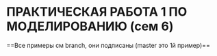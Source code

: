 # ПРАКТИЧЕСКАЯ РАБОТА 1 ПО МОДЕЛИРОВАНИЮ (сем 6)
==Все примеры см branch, они подписаны (master это 1й пример)==
